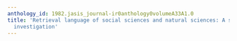 ```yaml
---
anthology_id: 1982.jasis_journal-ir0anthology0volumeA33A1.0
title: 'Retrieval language of social sciences and natural sciences: A statistical
  investigation'
---
```

